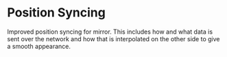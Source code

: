 # Position Syncing

Improved position syncing for mirror. This includes how and what data is sent over the network and how that is interpolated on the other side to give a smooth appearance.


